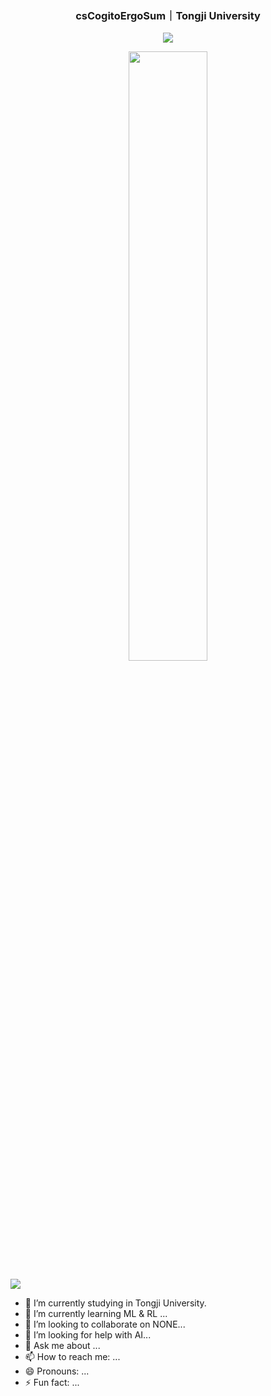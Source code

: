 <p align="center">
  <h3 align="center">csCogitoErgoSum｜Tongji University</h3>
</p>

<p align = "center">
  <img src="https://github-readme-stats.vercel.app/api?username=lif314&count_private=true&show_icons=true&hide_border=true&bg_color=25,050A27,4A54BC&title_color=ffffff&text_color=cccccc&icon_color=4A54BC&border_radius=5" />
</p>
  
<p align = "center">
  <img src="https://github-profile-trophy.vercel.app/?username=lif314&column=5&row=1&no-bg=false&margin-w=10&no-frame=false" width="50%" />
</p>

<p href="https://github.com/anuraghazra/github-readme-stats">
  <img align="center" src="https://github-readme-stats.vercel.app/api/top-langs/?username=YigitAras&layout=compact&theme=tokyonight" />
</p>

- 🔭 I’m currently studying in Tongji University.
- 🌱 I’m currently learning ML & RL ...
- 👯 I’m looking to collaborate on NONE...
- 🤔 I’m looking for help with AI...
- 💬 Ask me about ...
- 📫 How to reach me: ...
- 😄 Pronouns: ...
- ⚡ Fun fact: ...
